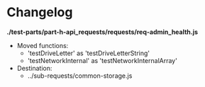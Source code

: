 # Changelog

**./test-parts/part-h-api_requests/requests/req-admin_health.js**
* Moved functions:
	* 'testDriveLetter' as 'testDriveLetterString'
	* 'testNetworkInternal' as 'testNetworkInternalArray'
* Destination:
	* ../sub-requests/common-storage.js
